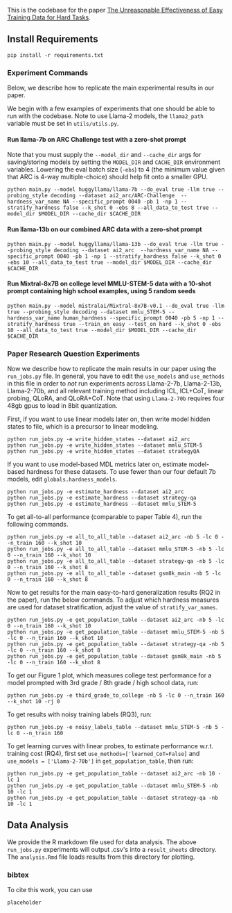 This is the codebase for the paper [The Unreasonable Effectiveness of Easy Training Data for Hard Tasks](https://peterbhase.github.io/files/easy-to-hard-generalization.pdf).

## Install Requirements

```
pip install -r requirements.txt
```

### Experiment Commands

Below, we describe how to replicate the main experimental results in our paper. 

We begin with a few examples of experiments that one should be able to run with the codebase. Note to use Llama-2 models, the `llama2_path` variable must be set in `utils/utils.py`. 

#### Run llama-7b on ARC Challenge test with a zero-shot prompt

Note that you must supply the `--model_dir` and `--cache_dir` args for saving/storing models by setting the `MODEL_DIR` and `CACHE_DIR` environment variables. Lowering the eval batch size (`-ebs`) to 4 (the minimum value given that ARC is 4-way multiple-choice) should help fit onto a smaller GPU.

```
python main.py --model huggyllama/llama-7b --do_eval true -llm true --probing_style decoding --dataset ai2_arc/ARC-Challenge  --hardness_var_name NA --specific_prompt 0040 -pb 1 -np 1 --stratify_hardness false --k_shot 0 -ebs 8 --all_data_to_test true --model_dir $MODEL_DIR --cache_dir $CACHE_DIR
```

#### Run llama-13b on our combined ARC data with a zero-shot prompt

```
python main.py --model huggyllama/llama-13b --do_eval true -llm true --probing_style decoding --dataset ai2_arc  --hardness_var_name NA --specific_prompt 0040 -pb 1 -np 1 --stratify_hardness false --k_shot 0 -ebs 10 --all_data_to_test true --model_dir $MODEL_DIR --cache_dir $CACHE_DIR
```

#### Run Mixtral-8x7B on college level MMLU-STEM-5 data with a 10-shot prompt containing high school examples, using 5 random seeds

```
python main.py --model mistralai/Mixtral-8x7B-v0.1 --do_eval true -llm true --probing_style decoding --dataset mmlu_STEM-5 --hardness_var_name human_hardness --specific_prompt 0040 -pb 5 -np 1 --stratify_hardness true --train_on easy --test_on hard --k_shot 0 -ebs 10 --all_data_to_test true --model_dir $MODEL_DIR --cache_dir $CACHE_DIR
```

### Paper Research Question Experiments

Now we describe how to replicate the main results in our paper using the `run_jobs.py` file. In general, you have to edit the `use_models` and `use_methods` in this file in order to *not* run experiments across Llama-2-7b, Llama-2-13b, Llama-2-70b, and all relevant training method including ICL, ICL+CoT, linear probing, QLoRA, and QLoRA+CoT. Note that using `Llama-2-70b` requires four 48gb gpus to load in 8bit quantization.

First, if you want to use linear models later on, then write model hidden states to file, which is a precursor to linear modeling. 

```
python run_jobs.py -e write_hidden_states --dataset ai2_arc  
python run_jobs.py -e write_hidden_states --dataset mmlu_STEM-5  
python run_jobs.py -e write_hidden_states --dataset strategyQA
```

If you want to use model-based MDL metrics later on, estimate model-based hardness for these datasets. To use fewer than our four default 7b models, edit `globals.hardness_models`. 

```
python run_jobs.py -e estimate_hardness --dataset ai2_arc  
python run_jobs.py -e estimate_hardness --dataset strategy-qa  
python run_jobs.py -e estimate_hardness --dataset mmlu_STEM-5
```

To get all-to-all performance (comparable to paper Table 4), run the following commands.

```
python run_jobs.py -e all_to_all_table --dataset ai2_arc -nb 5 -lc 0 --n_train 160 --k_shot 10  
python run_jobs.py -e all_to_all_table --dataset mmlu_STEM-5 -nb 5 -lc 0 --n_train 160 --k_shot 10  
python run_jobs.py -e all_to_all_table --dataset strategy-qa -nb 5 -lc 0 --n_train 160 --k_shot 8  
python run_jobs.py -e all_to_all_table --dataset gsm8k_main -nb 5 -lc 0 --n_train 160 --k_shot 8
```

Now to get results for the main easy-to-hard generalization results (RQ2 in the paper), run the below commands. To adjust which hardness measures are used for dataset stratification, adjust the value of `stratify_var_names`.

```
python run_jobs.py -e get_population_table --dataset ai2_arc -nb 5 -lc 0 --n_train 160 --k_shot 10  
python run_jobs.py -e get_population_table --dataset mmlu_STEM-5 -nb 5 -lc 0 --n_train 160 --k_shot 10  
python run_jobs.py -e get_population_table --dataset strategy-qa -nb 5 -lc 0 --n_train 160 --k_shot 8  
python run_jobs.py -e get_population_table --dataset gsm8k_main -nb 5 -lc 0 --n_train 160 --k_shot 8  
```

To get our Figure 1 plot, which measures college test performance for a model prompted with 3rd grade / 8th grade / high school data, run:

```
python run_jobs.py -e third_grade_to_college -nb 5 -lc 0 --n_train 160 --k_shot 10 -rj 0
```

To get results with noisy training labels (RQ3), run:

```
python run_jobs.py -e noisy_labels_table --dataset mmlu_STEM-5 -nb 5 -lc 0 --n_train 160
```

To get learning curves with linear probes, to estimate performance w.r.t. training cost (RQ4), first set `use_methods=['learned_CoT=False]` and `use_models = ['Llama-2-70b']` in `get_population_table`, then run:

```
python run_jobs.py -e get_population_table --dataset ai2_arc -nb 10 -lc 1  
python run_jobs.py -e get_population_table --dataset mmlu_STEM-5 -nb 10 -lc 1  
python run_jobs.py -e get_population_table --dataset strategy-qa -nb 10 -lc 1
```

## Data Analysis

We provide the R markdown file used for data analysis. The above `run_jobs.py` experiments will output .csv's into a `result_sheets` directory. The `analysis.Rmd` file loads results from this directory for plotting.

### bibtex

To cite this work, you can use

```
placeholder
```
















